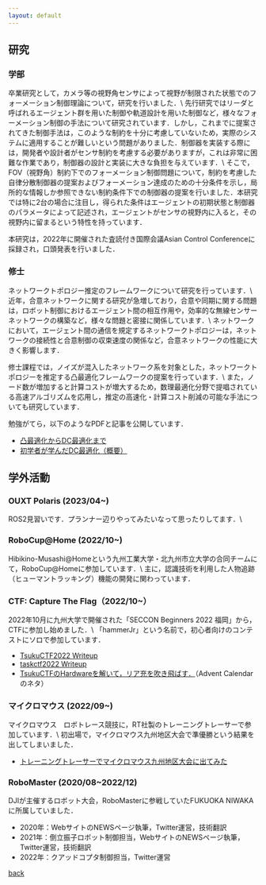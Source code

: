```yaml
---
layout: default
---
```


## 研究
### 学部
卒業研究として，カメラ等の視野角センサによって視野が制限された状態でのフォーメーション制御理論について，研究を行いました．\\
先行研究ではリーダと呼ばれるエージェント群を用いた制御や軌道設計を用いた制御など，様々なフォーメーション制御の手法について研究されています．しかし，これまでに提案されてきた制御手法は，このような制約を十分に考慮していないため，実際のシステムに適用することが難しいという問題がありました．制御器を実装する際には，開発者や設計者がセンサ制約を考慮する必要がありますが，これは非常に困難な作業であり，制御器の設計と実装に大きな負担を与えています．\\
そこで，FOV（視野角）制約下でのフォーメーション制御問題について，制約を考慮した自律分散制御器の提案およびフォーメーション達成のための十分条件を示し，局所的な情報しか参照できない制約条件下での制御器の提案を行いました．本研究では特に2台の場合に注目し，得られた条件はエージェントの初期状態と制御器のパラメータによって記述され，エージェントがセンサの視野内に入ると，その視野内に留まるという特性を持っています．

本研究は，2022年に開催された査読付き国際会議Asian Control Conferenceに採録され，口頭発表を行いました．

### 修士
ネットワークトポロジー推定のフレームワークについて研究を行っています．\\
近年，合意ネットワークに関する研究が急増しており，合意や同期に関する問題は，ロボット制御におけるエージェント間の相互作用や，効率的な無線センサーネットワークの構築など，様々な問題と密接に関係しています．\\
ネットワークにおいて，エージェント間の通信を規定するネットワークトポロジーは，ネットワークの接続性と合意制御の収束速度の関係など，合意ネットワークの性能に大きく影響します．

修士課程では，ノイズが混入したネットワーク系を対象とした，ネットワークトポロジーを推定する凸最適化フレームワークの提案を行っています．\\
また，ノード数が増加すると計算コストが増大するため，数理最適化分野で提唱されている高速アルゴリズムを応用し，推定の高速化・計算コスト削減の可能な手法についても研究しています．

勉強がてら，以下のようなPDFと記事を公開しています．
* [凸最適化からDC最適化まで](https://github.com/Trigger-FK/PDF_storage/blob/main/convex_optimization/convex_DC.pdf)
* [初学者が学んだDC最適化（概要）](https://qiita.com/Trigger-FK/items/84148dcf2c92e9647485)

## 学外活動
### OUXT Polaris (2023/04~)
ROS2見習いです．プランナー辺りやってみたいなって思ったりしてます．\\

### RoboCup@Home (2022/10~)
Hibikino-Musashi@Homeという九州工業大学・北九州市立大学の合同チームにて，RoboCup@Homeに参加しています．\\
主に，認識技術を利用した人物追跡（ヒューマントラッキング）機能の開発に関わっています．

### CTF: Capture The Flag（2022/10~）
2022年10月に九州大学で開催された「SECCON Beginners 2022 福岡」から，CTFに参加し始めました．\\
「hammerJr」という名前で，初心者向けのコンテストにソロで参加しています．
* [TsukuCTF2022 Writeup](https://qiita.com/Trigger-FK/items/1965d85e4fbbfca5f573)
* [taskctf2022 Writeup](https://qiita.com/Trigger-FK/items/ac75cbc560cacf04146f)
* [TsukuCTFのHardwareを解いて，リア充を吹き飛ばす．](https://qiita.com/Trigger-FK/items/20b90f4899bfaf0b7e36)（Advent Calendarのネタ）

### マイクロマウス (2022/09~)
マイクロマウス　ロボトレース競技に，RT社製のトレーニングトレーサーで参加しています．\\
初出場で，マイクロマウス九州地区大会で準優勝という結果を出してしまいました．
* [トレーニングトレーサーでマイクロマウス九州地区大会に出てみた](https://qiita.com/Trigger-FK/items/54faec04ff5c4d97e149)

### RoboMaster (2020/08~2022/12)
DJIが主催するロボット大会，RoboMasterに参戦していたFUKUOKA NIWAKAに所属していました．
* 2020年：WebサイトのNEWSページ執筆，Twitter運営，技術翻訳
* 2021年：倒立振子ロボット制御担当，WebサイトのNEWSページ執筆，Twitter運営，技術翻訳
* 2022年：クアッドコプタ制御担当，Twitter運営

[back](./)
